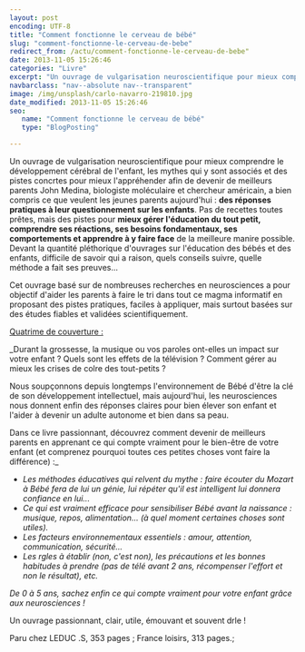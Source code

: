 ```yaml
---
layout: post
encoding: UTF-8
title: "Comment fonctionne le cerveau de bébé"
slug: "comment-fonctionne-le-cerveau-de-bebe"
redirect_from: /actu/comment-fonctionne-le-cerveau-de-bebe"
date: 2013-11-05 15:26:46
categories: "Livre"
excerpt: "Un ouvrage de vulgarisation neuroscientifique pour mieux comprendre le développement cérébral de l'enfant, les mythes qui y sont associés et des pistes concrtes pour mieux l'appréhender afin de devenir de meilleurs parents"
navbarclass: "nav--absolute nav--transparent"
image: /img/unsplash/carlo-navarro-219810.jpg
date_modified: 2013-11-05 15:26:46
seo:
   name: "Comment fonctionne le cerveau de bébé"
   type: "BlogPosting"

---
```

Un ouvrage de vulgarisation neuroscientifique pour mieux comprendre le développement cérébral de l'enfant, les mythes qui y sont associés et des pistes concrtes pour mieux l'appréhender afin de devenir de meilleurs parents
John Medina, biologiste moléculaire et chercheur américain, a bien compris ce que veulent les jeunes parents aujourd'hui : **des réponses pratiques à leur questionnement sur les enfants**. Pas de recettes toutes prêtes, mais des pistes pour **mieux gérer l'éducation du tout petit, comprendre ses réactions, ses besoins fondamentaux, ses comportements et apprendre à y faire face** de la meilleure manire possible. Devant la quantité pléthorique d'ouvrages sur l'éducation des bébés et des enfants, difficile de savoir qui a raison, quels conseils suivre, quelle méthode a fait ses preuves...  
  
Cet ouvrage basé sur de nombreuses recherches en neurosciences a pour objectif d'aider les parents à faire le tri dans tout ce magma informatif en proposant des pistes pratiques, faciles à appliquer, mais surtout basées sur des études fiables et validées scientifiquement.   
  
<u>Quatrime de couverture :</u>  
  
_Durant la grossesse, la musique ou vos paroles ont-elles un impact sur votre enfant ? Quels sont les effets de la télévision ? Comment gérer au mieux les crises de colre des tout-petits ?  
  
Nous soupçonnons depuis longtemps l'environnement de Bébé d'être la clé de son développement intellectuel, mais aujourd'hui, les neurosciences nous donnent enfin des réponses claires pour bien élever son enfant et l'aider à devenir un adulte autonome et bien dans sa peau.  
  
Dans ce livre passionnant, découvrez comment devenir de meilleurs parents en apprenant ce qui compte vraiment pour le bien-être de votre enfant (et comprenez pourquoi toutes ces petites choses vont faire la différence) :_

- _Les méthodes éducatives qui relvent du mythe : faire écouter du Mozart à Bébé fera de lui un génie, lui répéter qu'il est intelligent lui donnera confiance en lui..._
- _Ce qui est vraiment efficace pour sensibiliser Bébé avant la naissance : musique, repos, alimentation... (à quel moment certaines choses sont utiles)._
- _Les facteurs environnementaux essentiels : amour, attention, communication, sécurité..._
- _Les rgles à établir (non, c'est non), les précautions et les bonnes habitudes à prendre (pas de télé avant 2 ans, récompenser l'effort et non le résultat), etc._

 _De 0 à 5 ans, sachez enfin ce qui compte vraiment pour votre enfant grâce aux neurosciences !_   
  
Un ouvrage passionnant, clair, utile, émouvant et souvent drle !   
  
Paru chez LEDUC .S, 353 pages ; France loisirs, 313 pages.;